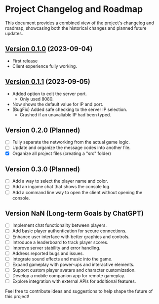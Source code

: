 # Project Changelog and Roadmap

This document provides a combined view of the project's changelog and roadmap, showcasing both the historical changes and planned future updates.

## [Version 0.1.0](https://github.com/D4N1L0200/DelNet/releases/tag/v0.1.0) (2023-09-04)

- First release
- Client experience fully working.

## [Version 0.1.1](https://github.com/D4N1L0200/DelNet/releases/tag/v0.1.1) (2023-09-05)

- Added option to edit the server port.
  - Only used 8080.
- Now shows the default value for IP and port.
- (BugFix) Added safe checking to the server IP selection.
  - Crashed if an unavaliable IP had been typed.

## Version 0.2.0 (Planned)

- [ ] Fully separate the networking from the actual game logic.
- [ ] Update and organize the message codes into another file.
- [x] Organize all project files (creating a "src" folder)

## Version 0.3.0 (Planned)

- [ ] Add a way to select the player name and color.
- [ ] Add an ingame chat that shows the console log.
- [ ] Add a command line way to open the client without opening the console.

## Version NaN (Long-term Goals by ChatGPT)

- [ ] Implement chat functionality between players.
- [ ] Add basic player authentication for secure connections.
- [ ] Enhance user interface with better graphics and controls.
- [ ] Introduce a leaderboard to track player scores.
- [ ] Improve server stability and error handling.
- [ ] Address reported bugs and issues.
- [ ] Integrate sound effects and music into the game.
- [ ] Expand gameplay with power-ups and interactive elements.
- [ ] Support custom player avatars and character customization.
- [ ] Develop a mobile companion app for remote gameplay.
- [ ] Explore integration with external APIs for additional features.

Feel free to contribute ideas and suggestions to help shape the future of this project!
